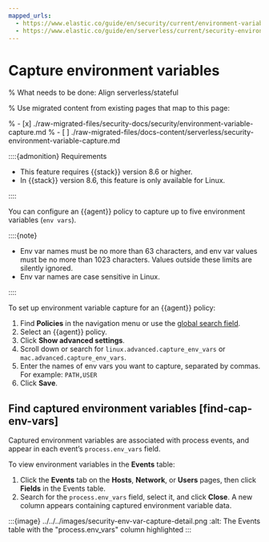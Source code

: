 ```yaml
---
mapped_urls:
  - https://www.elastic.co/guide/en/security/current/environment-variable-capture.html
  - https://www.elastic.co/guide/en/serverless/current/security-environment-variable-capture.html
---
```


# Capture environment variables

% What needs to be done: Align serverless/stateful

% Use migrated content from existing pages that map to this page:

% - [x] ./raw-migrated-files/security-docs/security/environment-variable-capture.md
% - [ ] ./raw-migrated-files/docs-content/serverless/security-environment-variable-capture.md

::::{admonition} Requirements
* This feature requires {{stack}} version 8.6 or higher.
* In {{stack}} version 8.6, this feature is only available for Linux.

::::


You can configure an {{agent}} policy to capture up to five environment variables (`env vars`).

::::{note}
* Env var names must be no more than 63 characters, and env var values must be no more than 1023 characters. Values outside these limits are silently ignored.
* Env var names are case sensitive in Linux.

::::


To set up environment variable capture for an {{agent}} policy:

1. Find **Policies** in the navigation menu or use the [global search field](/explore-analyze/find-and-organize/find-apps-and-objects.md).
2. Select an {{agent}} policy.
3. Click **Show advanced settings**.
4. Scroll down or search for `linux.advanced.capture_env_vars` or `mac.advanced.capture_env_vars`.
5. Enter the names of env vars you want to capture, separated by commas. For example: `PATH,USER`
6. Click **Save**.


## Find captured environment variables [find-cap-env-vars]

Captured environment variables are associated with process events, and appear in each event’s `process.env_vars` field.

To view environment variables in the **Events** table:

1. Click the **Events** tab on the **Hosts**, **Network**, or **Users** pages, then click **Fields** in the Events table.
2. Search for the `process.env_vars` field, select it, and click **Close**. A new column appears containing captured environment variable data.

:::{image} ../../../images/security-env-var-capture-detail.png
:alt: The Events table with the "process.env_vars" column highlighted
:::
